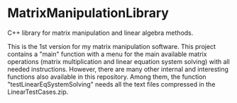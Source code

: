 # MatrixManipulationLibrary
C++ library for matrix manipulation and linear algebra methods.

This is the 1st version for my matrix manipulation software.
This project contains a "main" function with a menu for the main available matrix operations
(matrix multiplication and linear equation system solving) with all needed instructions.
However, there are many other internal and interesting functions also available in this repository.
Among them, the function "testLinearEqSystemSolving" needs all the text files compressed in the LinearTestCases.zip.
